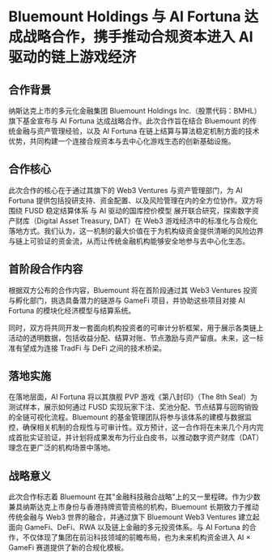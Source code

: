 # Bluemount Holdings 与 AI Fortuna 达成战略合作，携手推动合规资本进入 AI 驱动的链上游戏经济

## 合作背景

纳斯达克上市的多元化金融集团 Bluemount Holdings Inc.（股票代码：BMHL）旗下基金宣布与 AI Fortuna 达成战略合作。此次合作旨在结合 Bluemount 的传统金融与资产管理经验，以及 AI Fortuna 在链上结算与算法稳定机制方面的技术优势，共同构建一个连接合规资本与去中心化游戏生态的创新基础设施。

## 合作核心

此次合作的核心在于通过其旗下的 Web3 Ventures 与资产管理部门，为 AI Fortuna 提供包括投研支持、资金配置、以及风险管理在内的全方位协作。双方将围绕 FUSD 稳定结算体系 与 AI 驱动的国库控价模型 展开联合研究，探索数字资产财库（Digital Asset Treasury, DAT）在 Web3 游戏经济中的标准化与合规化落地方式。我们认为，这一机制的最大价值在于为机构级资金提供清晰的风险边界与链上可验证的资金流，从而让传统金融机构能够安全地参与去中心化生态。

## 首阶段合作内容

根据双方公布的合作内容，Bluemount 将在首阶段通过其 Web3 Ventures 投资与孵化部门，挑选具备潜力的链游与 GameFi 项目，并协助这些项目对接 AI Fortuna 的模块化经济模型与结算系统。

同时，双方将共同开发一套面向机构投资者的可审计分析框架，用于展示各类链上活动的透明数据，包括收益分配、结算对账、节点激励与资产留痕。未来，这一标准有望成为连接 TradFi 与 DeFi 之间的技术桥梁。

## 落地实施

在落地层面，AI Fortuna 将以其旗舰 PVP 游戏《第八封印》（The 8th Seal）为测试样本，展示如何通过 FUSD 实现玩家下注、奖池分配、节点结算与回购销毁的全链可视化流程。Bluemount 的基金管理团队将参与该体系的建模与数据监控，确保相关机制的合规性与可审计性。双方预计，这一合作将在未来几个月内完成首批实证验证，并计划将成果发布为行业白皮书，以推动数字资产财库（DAT）理念在更广泛的机构场景中落地。

## 战略意义

此次合作标志着 Bluemount 在其"金融科技融合战略"上的又一里程碑。作为少数兼具纳斯达克上市身份与香港持牌资管资格的机构，Bluemount 长期致力于推动传统金融与 Web3 世界的融合，并通过旗下 Bluemount Web3 Ventures 建立起面向 GameFi、DeFi、RWA 以及链上金融的多元投资体系。与 AI Fortuna 的合作，不仅体现了集团在前沿科技领域的前瞻布局，也为未来机构资金进入 AI × GameFi 赛道提供了新的合规化模板。


